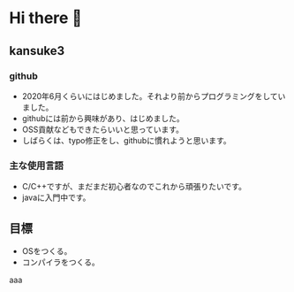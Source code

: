 # Hi there 👋
## kansuke3

### github
 - 2020年6月くらいにはじめました。それより前からプログラミングをしていました。
 - githubには前から興味があり、はじめました。
 - OSS貢献などもできたらいいと思っています。
 - しばらくは、typo修正をし、githubに慣れようと思います。

### 主な使用言語
 - C/C++ですが、まだまだ初心者なのでこれから頑張りたいです。
 - javaに入門中です。

## 目標
 - OSをつくる。
 - コンパイラをつくる。

<p>
 aaa
</p>
